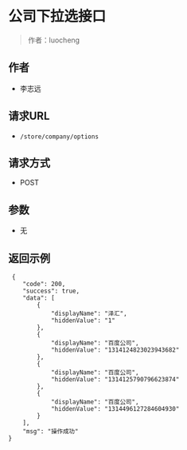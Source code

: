 # 公司下拉选接口

> 作者：luocheng

## 作者

- 李志远

## 请求URL

- ` /store/company/options `

## 请求方式

- POST 

## 参数

- 无

## 返回示例 

``` 
 {
    "code": 200,
    "success": true,
    "data": [
        {
            "displayName": "泽汇",
            "hiddenValue": "1"
        },
        {
            "displayName": "百度公司",
            "hiddenValue": "1314124823023943682"
        },
        {
            "displayName": "百度公司",
            "hiddenValue": "1314125790796623874"
        },
        {
            "displayName": "百度公司",
            "hiddenValue": "1314496127284604930"
        }
    ],
    "msg": "操作成功"
}
```